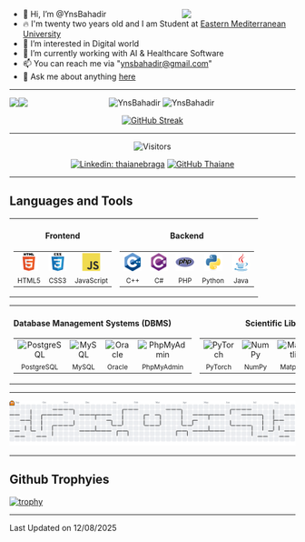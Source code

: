 - 👋 Hi, I’m @YnsBahadir <img align="right" src="https://media.giphy.com/media/WUlplcMpOCEmTGBtBW/giphy.gif" width="200">
- 🔥 I'm twenty two years old and I am Student at <a href="https://www.emu.edu.tr/en">Eastern Mediterranean University</a>
- 👀 I’m interested in Digital world
- 🌱 I’m currently working with AI & Healthcare Software
- 📫 You can reach me via "ynsbahadir@gmail.com"
- 💬 Ask me about anything [here](https://github.com/YnsBahadir/YnsBahadir/issues)


<div align = center> <hr>
  <img src="https://github-readme-stats.vercel.app/api?username=YnsBahadir&show_icons=true&count_private=true&theme=onedark&hide_border=true&bg_color=00000000" alt="YnsBahadir" /> <!- ocean_dark –>
  <img src="https://github-readme-stats.vercel.app/api/top-langs/?username=YnsBahadir&layout=donut&theme=onedark&hide_border=true&bg_color=00000000" alt="YnsBahadir" />
  <img align="left" src="https://raw.githubusercontent.com/orhun/orhun/refs/heads/master/assets/ratatui-spin-dark.gif#gh-dark-mode-only">  <!- Referance: https://github.com/orhun //Please cite Orhun. –>
  <img align="left" src="https://raw.githubusercontent.com/orhun/orhun/refs/heads/master/assets/ratatui-spin-light.gif#gh-light-mode-only">

  [![GitHub Streak](https://streak-stats.demolab.com?user=YnsBahadir&theme=onedark&hide_border=true&background=00000000)](https://git.io/streak-stats)
</div> <hr>

<div align="center">
  
  <img src="https://visitor-badge.laobi.icu/badge?page_id=YnsBahadir" alt="Visitors" />
  
  [![Linkedin: thaianebraga](https://img.shields.io/badge/-YnsBahadir-blue?style=flat-square&logo=Linkedin&logoColor=white&link=https://www.linkedin.com/in/yunus-bahad%C4%B1r-565090341/)](https://www.linkedin.com/in/yunus-bahad%C4%B1r-565090341/)
  [![GitHub Thaiane](https://img.shields.io/github/followers/YnsBahadir?label=follow&style=social)](https://github.com/YnsBahadir)

</div> <hr>

## Languages and Tools

<table align="center">
  <tr>
    <!-- Frontend -->
    <td valign="top">
      <h4 align="center"> Frontend</h4>
      <table>
        <tr>
          <td align="center"><img src="https://raw.githubusercontent.com/devicons/devicon/master/icons/html5/html5-original-wordmark.svg" width="32" alt="HTML5"><br><sub>HTML5</sub></td>
          <td align="center"><img src="https://raw.githubusercontent.com/devicons/devicon/master/icons/css3/css3-original-wordmark.svg" width="32" alt="CSS3"><br><sub>CSS3</sub></td>
          <td align="center"><img src="https://raw.githubusercontent.com/devicons/devicon/master/icons/javascript/javascript-original.svg" width="32" alt="JavaScript"><br><sub>JavaScript</sub></td>
        </tr>
      </table>
    </td>
    <!-- Backend -->
    <td valign="top">
      <h4 align="center"> Backend</h4>
      <table>
        <tr>
          <td align="center"><img src="https://raw.githubusercontent.com/devicons/devicon/master/icons/cplusplus/cplusplus-original.svg" width="32" alt="C++"><br><sub>C++</sub></td>
          <td align="center"><img src="https://raw.githubusercontent.com/devicons/devicon/master/icons/csharp/csharp-original.svg" width="32" alt="C#"><br><sub>C#</sub></td>
          <td align="center"><img src="https://raw.githubusercontent.com/devicons/devicon/master/icons/php/php-original.svg" width="32" alt="Php"><br><sub>PHP</sub></td>
          <td align="center"><img src="https://raw.githubusercontent.com/devicons/devicon/master/icons/python/python-original.svg" width="32" alt="Python"><br><sub>Python</sub></td>
          <td align="center"><img src="https://raw.githubusercontent.com/devicons/devicon/master/icons/java/java-original.svg" width="32" alt="Java"><br><sub>Java</sub></td>
        </tr>
      </table>
    </td>
    <!-- Tabla de Frameworks is Here // Coming Soon (Hopefully)-->
  </tr>
</table>

<table align="center">
  <tr>
    <!-- Tabla de DBMS -->
    <td valign="top">
      <h4 align="left"> Database Management Systems (DBMS)</h4>
      <table align="center">
        <tr>
          <td align="center"><img src="https://cdn.jsdelivr.net/gh/devicons/devicon/icons/postgresql/postgresql-original.svg" width="32" alt="PostgreSQL"><br><sub>PostgreSQL</sub></td>
          <td align="center"><img src="https://cdn.jsdelivr.net/gh/devicons/devicon/icons/mysql/mysql-original.svg" width="32" alt="MySQL"><br><sub>MySQL</sub></td>
          <td align="center"><img src="https://avatars.githubusercontent.com/u/4430336?s=200&v=4" width="32" alt="Oracle"><br><sub>Oracle</sub></td>
          <td align="center"><img src="https://www.phpmyadmin.net/static/images/logo-og.png" width="32" alt="PhpMyAdmin"><br><sub>PhpMyAdmin</sub></td>
        </tr>
      </table>
    </td>
<!-- Scientific Libraries -->
<td valign="top">
  <h4 align="center"> Scientific Libraries</h4>
  <table>
    <tr>
      <td align="center"><img src="https://cdn.jsdelivr.net/gh/devicons/devicon/icons/pytorch/pytorch-original.svg" width="32" alt="PyTorch"><br><sub>PyTorch</sub></td>
      <td align="center"><img src="https://cdn.jsdelivr.net/gh/devicons/devicon/icons/numpy/numpy-original.svg" width="32" alt="NumPy"><br><sub>NumPy</sub></td>
      <td align="center"><img src="https://avatars.githubusercontent.com/u/215947?s=200&v=4" width="32" alt="Matplotlib"><br><sub>Matplotlib</sub></td>
      <td align="center"><img src="https://simpleitk.org/images/homepage/simpleitk-logo-final.svg" width="32" alt="SimpleITK"><br><sub>SimpleITK</sub></td>
    </tr>
  </table>
</td>
<!-- Herramientas de desarrollo -->
    <td valign="top">
      <h4 align="center"> Development Tools</h4>
      <table align="center">
        <tr>
          <td align="center"><img src="https://cdn.jsdelivr.net/gh/devicons/devicon/icons/vscode/vscode-original.svg" width="32" alt="VsCode"><br><sub>VsCode</sub></td>
          <td align="center"><img src="https://cdn.jsdelivr.net/gh/devicons/devicon/icons/eclipse/eclipse-original.svg" width="32" alt="Eclipse"><br><sub>Eclipse</sub></td>
          <td align="center"><img src="https://cdn.jsdelivr.net/gh/devicons/devicon/icons/postgresql/postgresql-original.svg" width="32" alt="Pgadmin"><br><sub>PgAdmin</sub></td>
          <td align="center"><img src="https://cdn.jsdelivr.net/gh/devicons/devicon/icons/docker/docker-original.svg" width="32" alt="Docker"><br><sub>Docker</sub></td>
        </tr>
      </table>
    </td>
  </tr>
</table>

<hr>
<picture>
  <source media="(prefers-color-scheme: dark)" srcset="https://raw.githubusercontent.com/YnsBahadir/YnsBahadir/output/pacman-contribution-graph-dark.svg">
  <source media="(prefers-color-scheme: light)" srcset="https://raw.githubusercontent.com/YnsBahadir/YnsBahadir/output/pacman-contribution-graph.svg">
  <img alt="pacman contribution graph" src="https://raw.githubusercontent.com/YnsBahadir/YnsBahadir/output/pacman-contribution-graph.svg">
</picture>
<hr>

## Github Trophyies

[![trophy](https://github-profile-trophy.vercel.app/?username=YnsBahadir&theme=onedark&no-bg=true&no-frame=true)](https://github.com/ryo-ma/github-profile-trophy)<hr>

  Last Updated on 12/08/2025
